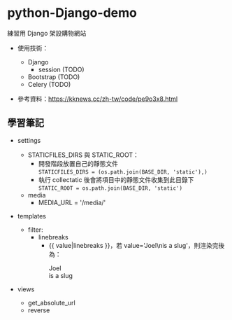 # python-Django-demo
練習用 Django 架設購物網站
- 使用技術：
    - Django
        - session (TODO)
    - Bootstrap (TODO)
    - Celery (TODO)

- 參考資料：https://kknews.cc/zh-tw/code/pe9o3x8.html

## 學習筆記
- settings
    - STATICFILES_DIRS 與 STATIC_ROOT：
        - 開發階段放置自己的靜態文件  
        `STATICFILES_DIRS = (os.path.join(BASE_DIR, 'static'),)`
        - 執行 collectatic 後會將項目中的靜態文件收集到此目錄下
        `STATIC_ROOT = os.path.join(BASE_DIR, 'static')`
    - media
        - MEDIA_URL = '/media/'

- templates
    - filter:
        - linebreaks
            - {{ value|linebreaks }}，若 value='Joel\nis a slug'，則渲染完後為：<p>Joel<br>is a slug</p>

- views
    - get_absolute_url
    - reverse
